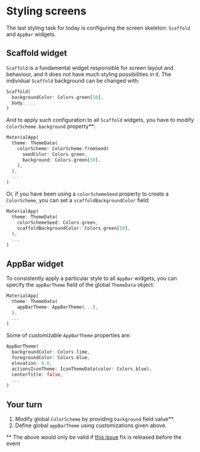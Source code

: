 # Styling screens

The last styling task for today is configuring the screen skeleton: `Scaffold` and `AppBar` widgets.

## Scaffold widget

`Scaffold` is a fundamental widget responsible for screen layout and behaviour, and it does not have much styling possibilities in it. The individual `Scaffold` background can be changed with:

```dart
Scaffold(
  backgroundColor: Colors.green[50],
  body: ...
)
```

And to apply such configuration to all `Scaffold` widgets, you have to modify `ColorScheme.background` property**:

```dart
MaterialApp(
  theme: ThemeData(
    colorScheme: ColorScheme.fromSeed(
      seedColor: Colors.green, 
      background: Colors.green[50],
    ),
  ),
  ...
)
```


Or, if you have been using a `colorSchemeSeed` property to create a `ColorScheme`, you can set a `scaffoldBackgroundColor` field:

```dart
MaterialApp(
  theme: ThemeData(
    colorSchemeSeed: Colors.green,
    scaffoldBackgroundColor: Colors.green[50],
  ),
  ...
)
```

## AppBar widget

To consistently apply a particular style to all `AppBar` widgets, you can specify the `appBarTheme` field of the global `ThemeData` object:

```dart
MaterialApp(
  theme: ThemeData(
    appBarTheme: AppBarTheme(...),
  ),
  ...
)
```

Some of customizable `AppBarTheme` properties are:

```dart
AppBarTheme(
  backgroundColor: Colors.lime,
  foregroundColor: Colors.blue,
  elevation: 8.0,
  actionsIconTheme: IconThemeData(color: Colors.blue),
  centerTitle: false,
  ...
)
```

## Your turn

1. Modify global `ColorScheme` by providing `background` field value**.
2. Define global `appBarTheme` using customizations given above.


** The above would only be valid if [this issue](https://github.com/flutter/flutter/issues/101389) fix is released before the event
